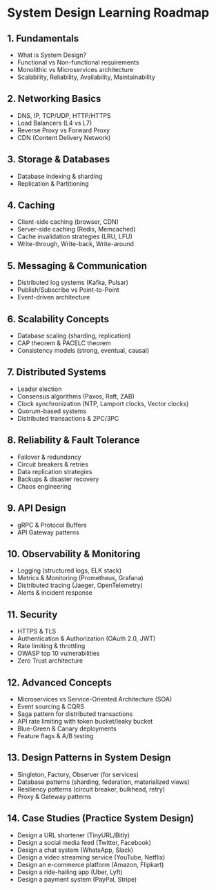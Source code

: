 # System Design Learning Roadmap

## 1. Fundamentals
- What is System Design?  
- Functional vs Non-functional requirements  
- Monolithic vs Microservices architecture
- Scalability, Reliability, Availability, Maintainability

## 2. Networking Basics
- DNS, IP, TCP/UDP, HTTP/HTTPS  
- Load Balancers (L4 vs L7)  
- Reverse Proxy vs Forward Proxy  
- CDN (Content Delivery Network)  

## 3. Storage & Databases
- Database indexing & sharding  
- Replication & Partitioning  

## 4. Caching
- Client-side caching (browser, CDN)  
- Server-side caching (Redis, Memcached)  
- Cache invalidation strategies (LRU, LFU)  
- Write-through, Write-back, Write-around  

## 5. Messaging & Communication
- Distributed log systems (Kafka, Pulsar)  
- Publish/Subscribe vs Point-to-Point  
- Event-driven architecture  

## 6. Scalability Concepts
- Database scaling (sharding, replication)  
- CAP theorem & PACELC theorem  
- Consistency models (strong, eventual, causal)  

## 7. Distributed Systems
- Leader election  
- Consensus algorithms (Paxos, Raft, ZAB)  
- Clock synchronization (NTP, Lamport clocks, Vector clocks)  
- Quorum-based systems  
- Distributed transactions & 2PC/3PC  

## 8. Reliability & Fault Tolerance
- Failover & redundancy  
- Circuit breakers & retries  
- Data replication strategies  
- Backups & disaster recovery  
- Chaos engineering  

## 9. API Design
- gRPC & Protocol Buffers  
- API Gateway patterns  

## 10. Observability & Monitoring
- Logging (structured logs, ELK stack)  
- Metrics & Monitoring (Prometheus, Grafana)  
- Distributed tracing (Jaeger, OpenTelemetry)  
- Alerts & incident response  

## 11. Security
- HTTPS & TLS  
- Authentication & Authorization (OAuth 2.0, JWT)  
- Rate limiting & throttling  
- OWASP top 10 vulnerabilities  
- Zero Trust architecture  

## 12. Advanced Concepts
- Microservices vs Service-Oriented Architecture (SOA)  
- Event sourcing & CQRS  
- Saga pattern for distributed transactions  
- API rate limiting with token bucket/leaky bucket  
- Blue-Green & Canary deployments  
- Feature flags & A/B testing  

## 13. Design Patterns in System Design
- Singleton, Factory, Observer (for services)  
- Database patterns (sharding, federation, materialized views)  
- Resiliency patterns (circuit breaker, bulkhead, retry)  
- Proxy & Gateway patterns  

## 14. Case Studies (Practice System Design)
- Design a URL shortener (TinyURL/Bitly)  
- Design a social media feed (Twitter, Facebook)  
- Design a chat system (WhatsApp, Slack)  
- Design a video streaming service (YouTube, Netflix)  
- Design an e-commerce platform (Amazon, Flipkart)  
- Design a ride-hailing app (Uber, Lyft)  
- Design a payment system (PayPal, Stripe)  
